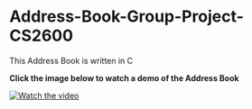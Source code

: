 # Address-Book-Group-Project-CS2600

This Address Book is written in C

**Click the image below to watch a demo of the Address Book** 

[![Watch the video](https://user-images.githubusercontent.com/73093864/184276537-0d66d35d-6fdf-4997-9337-590c35e6e6f2.png)](https://youtu.be/S8Uw1Irw_7I)

